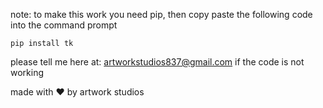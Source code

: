 note: to make this work you need pip, then copy paste the following code into the command prompt

	pip install tk

please tell me here at: artworkstudios837@gmail.com if the code is not working

made with ♥ by artwork studios
